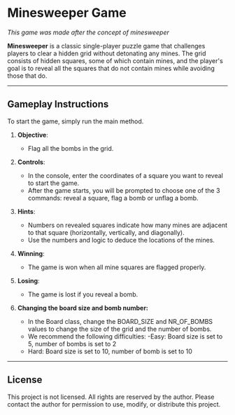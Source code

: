 # **Minesweeper Game**

_This game was made after the concept of minesweeper_

**Minesweeper**  is a classic single-player puzzle game that challenges players to clear a hidden grid without detonating any mines. The grid consists of hidden squares, some of which contain mines, and the player's goal is to reveal all the squares that do not contain mines while avoiding those that do.

---
## **Gameplay Instructions**
To start the game, simply run the main method.
1. **Objective**:
    - Flag all the bombs in the grid.

2. **Controls**:
    - In the console, enter the coordinates of a square you want to reveal to start the game.
    - After the game starts, you will be prompted to choose one of the 3 commands: reveal a square, flag a bomb or unflag a bomb.
3. **Hints**:
    - Numbers on revealed squares indicate how many mines are adjacent to that square (horizontally, vertically, and diagonally).
    - Use the numbers and logic to deduce the locations of the mines.

4. **Winning**:
    - The game is won when all mine squares are flagged properly. 

5. **Losing**:
    - The game is lost if you reveal a bomb.
   
6. **Changing the board size and bomb number:**
    - In the Board class, change the BOARD_SIZE and NR_OF_BOMBS values to change the size of the grid and the number of bombs.
    - We recommend the following difficulties: 
    -Easy: Board size is set to 5, number of bombs is set to 2
    - Hard: Board size is set to 10, number of bomb is set to 10

---
## **License**

This project is not licensed. All rights are reserved by the author. Please contact the author for permission to use, modify, or distribute this project.
